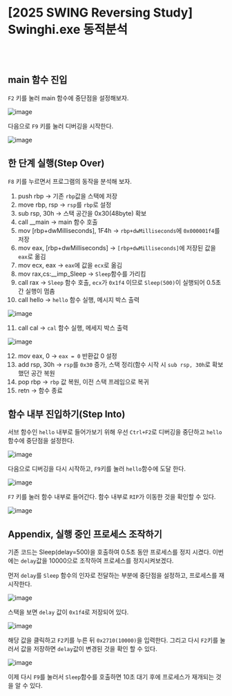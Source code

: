 <!DOCTYPE html>
<html>
<head>
        <link rel="stylesheet" type="text/css" href="sytle.css">
</head>
<body>
        <h1>[2025 SWING Reversing Study] Swinghi.exe 동적분석</h1>
</body>
<br>
<br>
</html>

main 함수 진입
---

```F2``` 키를 눌러 main 함수에 중단점을 설정해보자.

![image](https://github.com/user-attachments/assets/6a7965b4-2108-44e6-ba4e-b84c126cfcd9)

다음으로 ```F9``` 키를 눌러 디버깅을 시작한다.

![image](https://github.com/user-attachments/assets/fcb4ce71-180d-48e9-861f-68713c9de089)


한 단계 실행(Step Over)
--

```F8``` 키를 누르면서 프로그램의 동작을 분석해 보자.

1. push rbp -> 기존 ```rbp```값을 스택에 저장
2. move rbp, rsp -> ```rsp```를 ```rbp```로 설정
3. sub rsp, 30h -> 스택 공간을 0x30(48byte) 확보
4. call __main -> main 함수 호출
5. mov [rbp+dwMilliseconds], 1F4h -> ```rbp+dwMilliseconds```에 ```0x000001f4```를 저장
6. mov eax, [rbp+dwMilliseconds] -> ```[rbp+dwMilliseconds]```에 저장된 값을 ```eax```로 옮김
7. mov ecx, eax -> ```eax```에 값을 ```ecx```로 옮김
8. mov rax,cs:__imp_Sleep -> ```Sleep```함수를 가리킴
9. call rax -> ```Sleep``` 함수 호출, ```ecx```가 ```0x1f4``` 이므로 ```Sleep(500)```이 실행되어 0.5초간 실행이 멈춤
10. call hello -> ```hello``` 함수 실행, 메시지 박스 출력
    
![image](https://github.com/user-attachments/assets/ea71316d-6cdd-4c02-b91b-a80affdba60d)

11. call cal -> ```cal``` 함수 실행, 메세지 박스 출력

![image](https://github.com/user-attachments/assets/8dd102b5-f937-4e67-9acd-db374084cb86)

12. mov eax, 0 -> ```eax = 0``` 반환값 0 설정
13. add rsp, 30h -> ```rsp```를 ```0x30``` 증가, 스택 정리(함수 시작 시 ```sub rsp, 30h```로 확보했던 공간 복원
14. pop rbp -> ```rbp``` 값 복원, 이전 스택 프레임으로 복귀
15. retn -> 함수 종료

함수 내부 진입하기(Step Into)
--

서브 함수인 ```hello``` 내부로 들어가보기 위해 우선 ```Ctrl+F2```로 디버깅을 중단하고 ```hello``` 함수에 중단점을 설정한다.

![image](https://github.com/user-attachments/assets/86211ddb-311a-454c-8a5f-97bf11425d68)

다음으로 디버깅을 다시 시작하고, ```F9```키를 눌러 ```hello```함수에 도달 한다.


![image](https://github.com/user-attachments/assets/88ec0e86-378c-41da-a5ba-f80861ab6a9e)


```F7``` 키를 눌러 함수 내부로 들어간다. 함수 내부로 ```RIP```가 이동한 것을 확인할 수 있다.

![image](https://github.com/user-attachments/assets/efb089a7-ff51-48bc-be9f-6a538e8f20bb)

Appendix, 실행 중인 프로세스 조작하기
--

기존 코드는 Sleep(delay=500)을 호출하여 0.5초 동안 프로세스를 정지 시켰다. 이번에는 ```delay```값을 10000으로 조작하여 프로세스를 정지시켜보겠다.

먼저 ```delay```를 ```Sleep``` 함수의 인자로 전달하는 부분에 중단점을 설정하고, 프로세스를 재시작한다.

![image](https://github.com/user-attachments/assets/cb251413-f498-47bd-a2c8-d452d481d22d)

스택을 보면 ```delay``` 값이 ```0x1f4```로 저장되어 있다. 

![image](https://github.com/user-attachments/assets/655462ec-84eb-430d-8c5d-43e205925cf2)

해당 값을 클릭하고 ```F2```키를 누른 뒤 ```0x2710(10000)```을 입력한다. 그리고 다시 ```F2```키를 눌러서 값을 저장하면 ```delay```값이 변경된 것을 확인 할 수 있다.

![image](https://github.com/user-attachments/assets/5b114eef-b024-473b-9d52-a5a3bc4ef1bc)

이제 다시 ```F9```를 눌러서 ```Sleep```함수를 호출하면 10초 대기 후에 프로세스가 재개되는 것을 알 수 있다.
